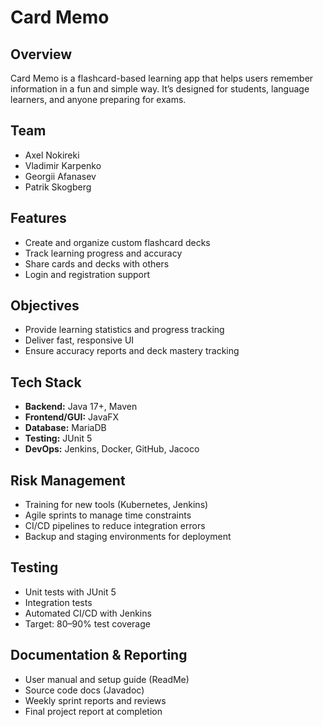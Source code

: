# Card Memo

## Overview

Card Memo is a flashcard-based learning app that helps users remember information in a fun and simple way. It’s designed for students, language learners, and anyone preparing for exams.

## Team

- Axel Nokireki
- Vladimir Karpenko
- Georgii Afanasev
- Patrik Skogberg

## Features

- Create and organize custom flashcard decks
- Track learning progress and accuracy
- Share cards and decks with others
- Login and registration support

## Objectives

- Provide learning statistics and progress tracking
- Deliver fast, responsive UI
- Ensure accuracy reports and deck mastery tracking

## Tech Stack

- **Backend:** Java 17+, Maven
- **Frontend/GUI:** JavaFX
- **Database:** MariaDB
- **Testing:** JUnit 5
- **DevOps:** Jenkins, Docker, GitHub, Jacoco

## Risk Management

- Training for new tools (Kubernetes, Jenkins)
- Agile sprints to manage time constraints
- CI/CD pipelines to reduce integration errors
- Backup and staging environments for deployment

## Testing

- Unit tests with JUnit 5
- Integration tests
- Automated CI/CD with Jenkins
- Target: 80–90% test coverage

## Documentation & Reporting

- User manual and setup guide (ReadMe)
- Source code docs (Javadoc)
- Weekly sprint reports and reviews
- Final project report at completion
